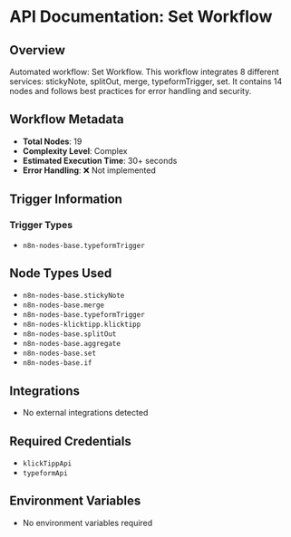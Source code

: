 # API Documentation: Set Workflow

## Overview
Automated workflow: Set Workflow. This workflow integrates 8 different services: stickyNote, splitOut, merge, typeformTrigger, set. It contains 14 nodes and follows best practices for error handling and security.

## Workflow Metadata
- **Total Nodes**: 19
- **Complexity Level**: Complex
- **Estimated Execution Time**: 30+ seconds
- **Error Handling**: ❌ Not implemented

## Trigger Information
### Trigger Types
- `n8n-nodes-base.typeformTrigger`

## Node Types Used
- `n8n-nodes-base.stickyNote`
- `n8n-nodes-base.merge`
- `n8n-nodes-base.typeformTrigger`
- `n8n-nodes-klicktipp.klicktipp`
- `n8n-nodes-base.splitOut`
- `n8n-nodes-base.aggregate`
- `n8n-nodes-base.set`
- `n8n-nodes-base.if`

## Integrations
- No external integrations detected

## Required Credentials
- `klickTippApi`
- `typeformApi`

## Environment Variables
- No environment variables required
